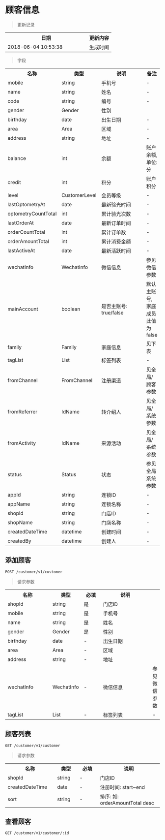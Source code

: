 # 顾客信息

> 更新记录

<table>
    <tr>
        <th style="width:250px;">日期</th>
        <th>更新内容</th>
    </tr>
    <tr>
        <td>2018-06-04 10:53:38</td>
        <td>生成时间</td>
    </tr>
</table>

> 字段

<table>
    <tr>
        <th style="width:150px;">名称</th>
        <th style="width:60px;">类型</th>
        <th style="width:200px;">说明</th>
        <th>备注</th>
    </tr>
    <tr>
        <td>mobile</td>
        <td>string</td>
        <td>手机号</td>
        <td>-</td>
    </tr>
    <tr>
        <td>name</td>
        <td>string</td>
        <td>姓名</td>
        <td>-</td>
    </tr>
    <tr>
        <td>code</td>
        <td>string</td>
        <td>编号</td>
        <td>-</td>
    </tr>
    <tr>
        <td>gender</td>
        <td>Gender</td>
        <td>性别</td>
        <td></td>
    </tr>
    <tr>
        <td>birthday</td>
        <td>date</td>
        <td>出生日期</td>
        <td>-</td>
    </tr>
    <tr>
        <td>area</td>
        <td>Area</td>
        <td>区域</td>
        <td>-</td>
    </tr>
    <tr>
        <td>address</td>
        <td>string</td>
        <td>地址</td>
        <td>-</td>
    </tr>
    <tr>
        <td>balance</td>
        <td>int</td>
        <td>余额</td>
        <td>账户余额, 单位: 分</td>
    </tr>
    <tr>
        <td>credit</td>
        <td>int</td>
        <td>积分</td>
        <td>账户积分</td>
    </tr>
    <tr>
        <td>level</td>
        <td>CustomerLevel</td>
        <td>会员等级</td>
        <td>-</td>
    </tr>
    <tr>
        <td>lastOptometryAt</td>
        <td>date</td>
        <td>最新验光时间</td>
        <td>-</td>
    </tr>
    <tr>
        <td>optometryCountTotal</td>
        <td>int</td>
        <td>累计验光次数</td>
        <td>-</td>
    </tr>
    <tr>
        <td>lastOrderAt</td>
        <td>date</td>
        <td>最新订单时间</td>
        <td>-</td>
    </tr>
    <tr>
        <td>orderCountTotal</td>
        <td>int</td>
        <td>累计订单数</td>
        <td>-</td>
    </tr>
    <tr>
        <td>orderAmountTotal</td>
        <td>int</td>
        <td>累计消费金额</td>
        <td>-</td>
    </tr>
    <tr>
        <td>lastActiveAt</td>
        <td>date</td>
        <td>最新活跃时间</td>
        <td>-</td>
    </tr>
    <tr>
        <td>wechatInfo</td>
        <td>WechatInfo</td>
        <td>微信信息</td>
        <td>参见微信参数</td>
    </tr>
    <tr>
        <td>mainAccount</td>
        <td>boolean</td>
        <td>是否主账号: true/false</td>
        <td>默认主账号, 家庭成员此值为false</td>
    </tr>
    <tr>
        <td>family</td>
        <td>Family</td>
        <td>家庭信息</td>
        <td>见下表</td>
    </tr>
    <tr>
        <td>tagList</td>
        <td>List<String></td>
        <td>标签列表</td>
        <td>-</td>
    </tr>
    <tr>
        <td>fromChannel</td>
        <td>FromChannel</td>
        <td>注册渠道</td>
        <td>见全局/顾客参数</td>
    </tr>
    <tr>
        <td>fromReferrer</td>
        <td>IdName</td>
        <td>转介绍人</td>
        <td>见全局/系统参数</td>
    </tr>
    <tr>
        <td>fromActivity</td>
        <td>IdName</td>
        <td>来源活动</td>
        <td>见全局/系统参数</td>
    </tr>
    <tr>
        <td>status</td>
        <td>Status</td>
        <td>状态</td>
        <td>参见全局系统参数</td>
    </tr>
    <tr>
        <td>appId</td>
        <td>string</td>
        <td>连锁ID</td>
        <td>-</td>
    </tr>
    <tr>
        <td>appName</td>
        <td>string</td>
        <td>连锁名称</td>
        <td>-</td>
    </tr>
    <tr>
        <td>shopId</td>
        <td>string</td>
        <td>门店ID</td>
        <td>-</td>
    </tr>
    <tr>
        <td>shopName</td>
        <td>string</td>
        <td>门店名称</td>
        <td>-</td>
    </tr>
    <tr>
        <td>createdDateTime</td>
        <td>datetime</td>
        <td>创建时间</td>
        <td>-</td>
    </tr>
    <tr>
        <td>createdBy</td>
        <td>datetime</td>
        <td>创建人</td>
        <td>-</td>
    </tr>
</table>

## 添加顾客

```
POST /customer/v1/customer
```

>请求参数
<table>
    <tr>
        <th style="width:150px;">名称</th>
        <th style="width:60px;">类型</th>
        <th style="width:60px;">必填</th>
        <th style="width:200px;">说明</th>
    </tr>
    <tr>
        <td>shopId</td>
        <td>string</td>
        <td>是</td>
        <td>门店ID</td>
    </tr>
    <tr>
        <td>mobile</td>
        <td>string</td>
        <td>是</td>
        <td>手机号</td>
    </tr>
    <tr>
        <td>name</td>
        <td>string</td>
        <td>是</td>
        <td>姓名</td>
    </tr>
    <tr>
        <td>gender</td>
        <td>Gender</td>
        <td>是</td>
        <td>性别</td>
    </tr>
    <tr>
        <td>birthday</td>
        <td>date</td>
        <td>-</td>
        <td>出生日期</td>
    </tr>
    <tr>
        <td>area</td>
        <td>Area</td>
        <td>-</td>
        <td>区域</td>
    </tr>
    <tr>
        <td>address</td>
        <td>string</td>
        <td>-</td>
        <td>地址</td>
    </tr>
    <tr>
        <td>wechatInfo</td>
        <td>WechatInfo</td>
        <td>-</td>
        <td>微信信息</td>
        <td>参见微信参数</td>
    </tr>
    <tr>
        <td>tagList</td>
        <td>List<String></td>
        <td>-</td>
        <td>标签列表</td>
        <td>-</td>
    </tr>
</table>

## 顾客列表

```
GET /customer/v1/customer
```

>请求参数

<table>
    <tr>
        <th style="width:150px;">名称</th>
        <th style="width:60px;">类型</th>
        <th style="width:60px;">必填</th>
        <th style="width:200px;">说明</th>
    </tr>
    <tr>
        <td>shopId</td>
        <td>string</td>
        <td>-</td>
        <td>门店ID</td>
    </tr>
    <tr>
        <td>createdDateTime</td>
        <td>date</td>
        <td>-</td>
        <td>注册时间: start~end</td>
    </tr>
    <tr>
        <td>sort</td>
        <td>string</td>
        <td>-</td>
        <td>排序: 如: orderAmountTotal desc</td>
    </tr>
</table>

## 查看顾客

```
GET /customer/v1/customer/:id
```